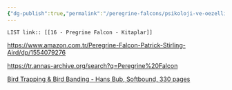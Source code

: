 ```yaml
---
{"dg-publish":true,"permalink":"/peregrine-falcons/psikoloji-ve-oezellikleri/16-pregrine-falcon-kitaplar/"}
---
```


`LIST link:: [[16 - Pregrine Falcon - Kitaplar]] `

https://www.amazon.com.tr/Peregrine-Falcon-Patrick-Stirling-Aird/dp/1554079276

https://tr.annas-archive.org/search?q=Peregrine%20Falcon

[Bird Trapping & Bird Banding - Hans Bub, Softbound, 330 pages](https://www.westernsporting.com/FB2012/bird-trapping-bird-banding-hans-bub-softbound-330-pages.html) 